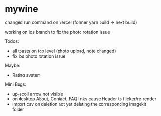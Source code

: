 # mywine

changed run command on vercel (former yarn build -> next build)

working on ios branch to fix the photo rotation issue

Todos: 

- all toasts on top level (photo upload, note changed)
- fix ios photo rotation issue

Maybe:

- Rating system

Mini Bugs:

- up-scoll arrow not visible
- on desktop About, Contact, FAQ links cause Header to flicker/re-render
- import csv on deletion not yet deleting the corresponding imagekit folder
